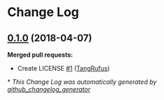 # Change Log

## [0.1.0](https://github.com/ItinerisLtd/trellis-backup-during-deploy/tree/0.1.0) (2018-04-07)
**Merged pull requests:**

- Create LICENSE [\#1](https://github.com/ItinerisLtd/trellis-backup-during-deploy/pull/1) ([TangRufus](https://github.com/TangRufus))



\* *This Change Log was automatically generated by [github_changelog_generator](https://github.com/skywinder/Github-Changelog-Generator)*